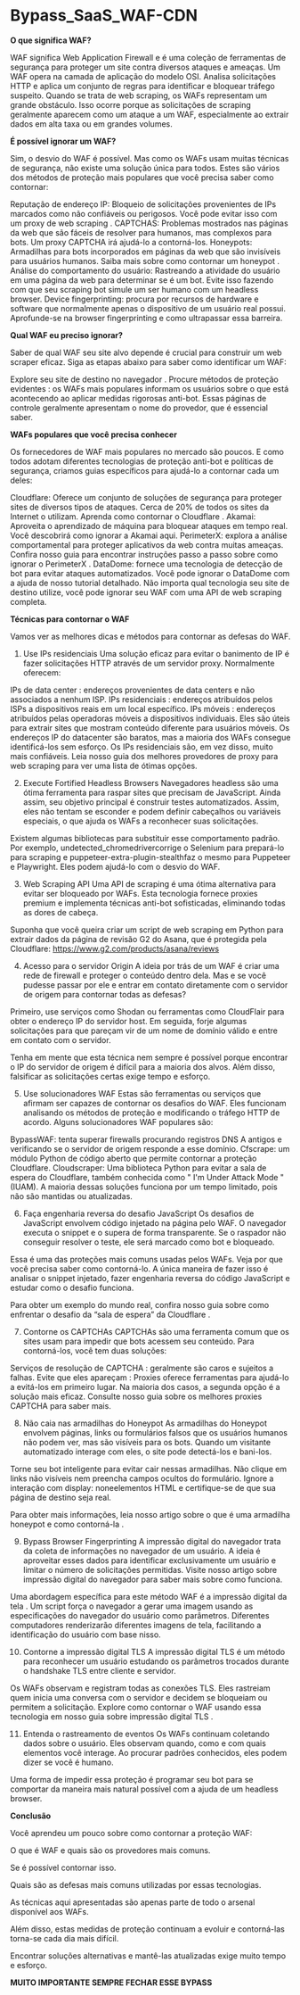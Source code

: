 # Bypass_SaaS_WAF-CDN

**O que significa WAF?**

WAF significa Web Application Firewall e é uma coleção de ferramentas de segurança para proteger um site contra diversos ataques e ameaças. Um WAF opera na camada de aplicação do modelo OSI. Analisa solicitações HTTP e aplica um conjunto de regras para identificar e bloquear tráfego suspeito. Quando se trata de web scraping, os WAFs representam um grande obstáculo. Isso ocorre porque as solicitações de scraping geralmente aparecem como um ataque a um WAF, especialmente ao extrair dados em alta taxa ou em grandes volumes.

**É possível ignorar um WAF?**

Sim, o desvio do WAF é possível. Mas como os WAFs usam muitas técnicas de segurança, não existe uma solução única para todos. Estes são vários dos métodos de proteção mais populares que você precisa saber como contornar:

Reputação de endereço IP: Bloqueio de solicitações provenientes de IPs marcados como não confiáveis ​​ou perigosos. Você pode evitar isso com um proxy de web scraping .
CAPTCHAS: Problemas mostrados nas páginas da web que são fáceis de resolver para humanos, mas complexos para bots. Um proxy CAPTCHA irá ajudá-lo a contorná-los.
Honeypots: Armadilhas para bots incorporados em páginas da web que são invisíveis para usuários humanos. Saiba mais sobre como contornar um honeypot .
Análise do comportamento do usuário: Rastreando a atividade do usuário em uma página da web para determinar se é um bot. Evite isso fazendo com que seu scraping bot simule um ser humano com um headless browser.
Device fingerprinting: procura por recursos de hardware e software que normalmente apenas o dispositivo de um usuário real possui. Aprofunde-se na browser fingerprinting e como ultrapassar essa barreira.

**Qual WAF eu preciso ignorar?**

Saber de qual WAF seu site alvo depende é crucial para construir um web scraper eficaz. Siga as etapas abaixo para saber como identificar um WAF:

Explore seu site de destino no navegador . 
Procure métodos de proteção evidentes : os WAFs mais populares informam os usuários sobre o que está acontecendo ao aplicar medidas rigorosas anti-bot. Essas páginas de controle geralmente apresentam o nome do provedor, que é essencial saber.

**WAFs populares que você precisa conhecer**

Os fornecedores de WAF mais populares no mercado são poucos. E como todos adotam diferentes tecnologias de proteção anti-bot e políticas de segurança, criamos guias específicos para ajudá-lo a contornar cada um deles:

Cloudflare: Oferece um conjunto de soluções de segurança para proteger sites de diversos tipos de ataques. Cerca de 20% de todos os sites da Internet o utilizam. Aprenda como contornar o Cloudflare .
Akamai: Aproveita o aprendizado de máquina para bloquear ataques em tempo real. Você descobrirá como ignorar a Akamai aqui.
PerimeterX: explora a análise comportamental para proteger aplicativos da web contra muitas ameaças. Confira nosso guia para encontrar instruções passo a passo sobre como ignorar o PerimeterX .
DataDome: fornece uma tecnologia de detecção de bot para evitar ataques automatizados. Você pode ignorar o DataDome com a ajuda de nosso tutorial detalhado.
Não importa qual tecnologia seu site de destino utilize, você pode ignorar seu WAF com uma API de web scraping completa.

**Técnicas para contornar o WAF**

Vamos ver as melhores dicas e métodos para contornar as defesas do WAF.

1. Use IPs residenciais
Uma solução eficaz para evitar o banimento de IP é fazer solicitações HTTP através de um servidor proxy. Normalmente oferecem:

IPs de data center : endereços provenientes de data centers e não associados a nenhum ISP.
IPs residenciais : endereços atribuídos pelos ISPs a dispositivos reais em um local específico.
IPs móveis : endereços atribuídos pelas operadoras móveis a dispositivos individuais. Eles são úteis para extrair sites que mostram conteúdo diferente para usuários móveis.
Os endereços IP do datacenter são baratos, mas a maioria dos WAFs consegue identificá-los sem esforço. Os IPs residenciais são, em vez disso, muito mais confiáveis. Leia nosso guia dos melhores provedores de proxy para web scraping para ver uma lista de ótimas opções.

2. Execute Fortified Headless Browsers
Navegadores headless são uma ótima ferramenta para raspar sites que precisam de JavaScript. Ainda assim, seu objetivo principal é construir testes automatizados. Assim, eles não tentam se esconder e podem definir cabeçalhos ou variáveis ​​especiais, o que ajuda os WAFs a reconhecer suas solicitações.

Existem algumas bibliotecas para substituir esse comportamento padrão. Por exemplo, undetected_chromedrivercorrige o Selenium para prepará-lo para scraping e puppeteer-extra-plugin-stealthfaz o mesmo para Puppeteer e Playwright. Eles podem ajudá-lo com o desvio do WAF.

3. Web Scraping API
Uma API de scraping é uma ótima alternativa para evitar ser bloqueado por WAFs. Esta tecnologia fornece proxies premium e implementa técnicas anti-bot sofisticadas, eliminando todas as dores de cabeça.

Suponha que você queira criar um script de web scraping em Python para extrair dados da página de revisão G2 do Asana, que é protegida pela Cloudflare: https://www.g2.com/products/asana/reviews

4. Acesso para o servidor Origin
A ideia por trás de um WAF é criar uma rede de firewall e proteger o conteúdo dentro dela. Mas e se você pudesse passar por ele e entrar em contato diretamente com o servidor de origem para contornar todas as defesas?

Primeiro, use serviços como Shodan ou ferramentas como CloudFlair para obter o endereço IP do servidor host. Em seguida, forje algumas solicitações para que pareçam vir de um nome de domínio válido e entre em contato com o servidor.

Tenha em mente que esta técnica nem sempre é possível porque encontrar o IP do servidor de origem é difícil para a maioria dos alvos. Além disso, falsificar as solicitações certas exige tempo e esforço.

5. Use solucionadores WAF
Estas são ferramentas ou serviços que afirmam ser capazes de contornar os desafios do WAF. Eles funcionam analisando os métodos de proteção e modificando o tráfego HTTP de acordo. Alguns solucionadores WAF populares são:

BypassWAF: tenta superar firewalls procurando registros DNS A antigos e verificando se o servidor de origem responde a esse domínio.
Cfscrape: um módulo Python de código aberto que permite contornar a proteção Cloudflare. 
Cloudscraper: Uma biblioteca Python para evitar a sala de espera do Cloudflare, também conhecida como " I'm Under Attack Mode " (IUAM).
A maioria dessas soluções funciona por um tempo limitado, pois não são mantidas ou atualizadas.

6. Faça engenharia reversa do desafio JavaScript
Os desafios de JavaScript envolvem código injetado na página pelo WAF. O navegador executa o snippet e o supera de forma transparente. Se o raspador não conseguir resolver o teste, ele será marcado como bot e bloqueado.

Essa é uma das proteções mais comuns usadas pelos WAFs. Veja por que você precisa saber como contorná-lo. A única maneira de fazer isso é analisar o snippet injetado, fazer engenharia reversa do código JavaScript e estudar como o desafio funciona.

Para obter um exemplo do mundo real, confira nosso guia sobre como enfrentar o desafio da “sala de espera” da Cloudflare .

7. Contorne os CAPTCHAs
CAPTCHAs são uma ferramenta comum que os sites usam para impedir que bots acessem seu conteúdo. Para contorná-los, você tem duas soluções:

Serviços de resolução de CAPTCHA : geralmente são caros e sujeitos a falhas. 
Evite que eles apareçam : Proxies oferece ferramentas para ajudá-lo a evitá-los em primeiro lugar.
Na maioria dos casos, a segunda opção é a solução mais eficaz. Consulte nosso guia sobre os melhores proxies CAPTCHA para saber mais.

8. Não caia nas armadilhas do Honeypot
As armadilhas do Honeypot envolvem páginas, links ou formulários falsos que os usuários humanos não podem ver, mas são visíveis para os bots. Quando um visitante automatizado interage com eles, o site pode detectá-los e bani-los.

Torne seu bot inteligente para evitar cair nessas armadilhas. Não clique em links não visíveis nem preencha campos ocultos do formulário. Ignore a interação com display: noneelementos HTML e certifique-se de que sua página de destino seja real.

Para obter mais informações, leia nosso artigo sobre o que é uma armadilha honeypot e como contorná-la .

9. Bypass Browser Fingerprinting
A impressão digital do navegador trata da coleta de informações no navegador de um usuário. A ideia é aproveitar esses dados para identificar exclusivamente um usuário e limitar o número de solicitações permitidas. Visite nosso artigo sobre impressão digital do navegador para saber mais sobre como funciona.

Uma abordagem específica para este método WAF é a impressão digital da tela . Um script força o navegador a gerar uma imagem usando as especificações do navegador do usuário como parâmetros. Diferentes computadores renderizarão diferentes imagens de tela, facilitando a identificação do usuário com base nisso.

10. Contorne a impressão digital TLS
A impressão digital TLS é um método para reconhecer um usuário estudando os parâmetros trocados durante o handshake TLS entre cliente e servidor.

Os WAFs observam e registram todas as conexões TLS. Eles rastreiam quem inicia uma conversa com o servidor e decidem se bloqueiam ou permitem a solicitação. Explore como contornar o WAF usando essa tecnologia em nosso guia sobre impressão digital TLS .

11. Entenda o rastreamento de eventos
Os WAFs continuam coletando dados sobre o usuário. Eles observam quando, como e com quais elementos você interage. Ao procurar padrões conhecidos, eles podem dizer se você é humano.

Uma forma de impedir essa proteção é programar seu bot para se comportar da maneira mais natural possível com a ajuda de um headless browser.

**Conclusão**

Você aprendeu um pouco sobre como contornar a proteção WAF:

O que é WAF e quais são os provedores mais comuns.

Se é possível contornar isso.

Quais são as defesas mais comuns utilizadas por essas tecnologias.

As técnicas aqui apresentadas são apenas parte de todo o arsenal disponível aos WAFs. 

Além disso, estas medidas de proteção continuam a evoluir e contorná-las torna-se cada dia mais difícil. 

Encontrar soluções alternativas e mantê-las atualizadas exige muito tempo e esforço.

**MUITO IMPORTANTE SEMPRE FECHAR ESSE BYPASS**
